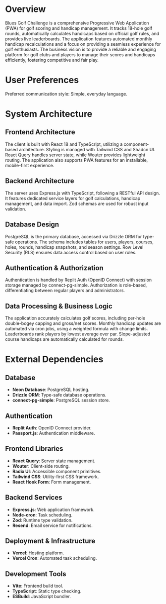 # Overview

Blues Golf Challenge is a comprehensive Progressive Web Application (PWA) for golf scoring and handicap management. It tracks 18-hole golf rounds, automatically calculates handicaps based on official golf rules, and provides live leaderboards. The application features automated monthly handicap recalculations and a focus on providing a seamless experience for golf enthusiasts. The business vision is to provide a reliable and engaging platform for golf clubs and players to manage their scores and handicaps efficiently, fostering competitive and fair play.

# User Preferences

Preferred communication style: Simple, everyday language.

# System Architecture

## Frontend Architecture
The client is built with React 18 and TypeScript, utilizing a component-based architecture. Styling is managed with Tailwind CSS and Shadcn UI. React Query handles server state, while Wouter provides lightweight routing. The application also supports PWA features for an installable, mobile-first experience.

## Backend Architecture
The server uses Express.js with TypeScript, following a RESTful API design. It features dedicated service layers for golf calculations, handicap management, and data import. Zod schemas are used for robust input validation.

## Database Design
PostgreSQL is the primary database, accessed via Drizzle ORM for type-safe operations. The schema includes tables for users, players, courses, holes, rounds, handicap snapshots, and season settings. Row Level Security (RLS) ensures data access control based on user roles.

## Authentication & Authorization
Authentication is handled by Replit Auth (OpenID Connect) with session storage managed by connect-pg-simple. Authorization is role-based, differentiating between regular players and administrators.

## Data Processing & Business Logic
The application accurately calculates golf scores, including per-hole double-bogey capping and gross/net scores. Monthly handicap updates are automated via cron jobs, using a weighted formula with change limits. Leaderboards rank players by lowest average over par. Slope-adjusted course handicaps are automatically calculated for rounds.

# External Dependencies

## Database
- **Neon Database**: PostgreSQL hosting.
- **Drizzle ORM**: Type-safe database operations.
- **connect-pg-simple**: PostgreSQL session store.

## Authentication
- **Replit Auth**: OpenID Connect provider.
- **Passport.js**: Authentication middleware.

## Frontend Libraries
- **React Query**: Server state management.
- **Wouter**: Client-side routing.
- **Radix UI**: Accessible component primitives.
- **Tailwind CSS**: Utility-first CSS framework.
- **React Hook Form**: Form management.

## Backend Services
- **Express.js**: Web application framework.
- **Node-cron**: Task scheduling.
- **Zod**: Runtime type validation.
- **Resend**: Email service for notifications.

## Deployment & Infrastructure
- **Vercel**: Hosting platform.
- **Vercel Cron**: Automated task scheduling.

## Development Tools
- **Vite**: Frontend build tool.
- **TypeScript**: Static type checking.
- **ESBuild**: JavaScript bundler.